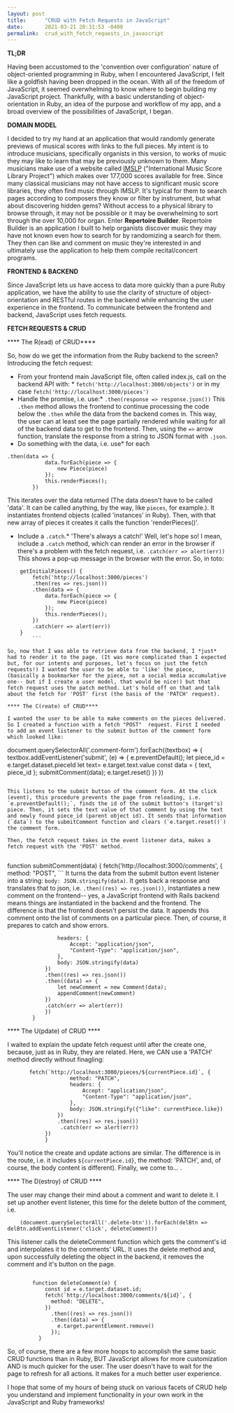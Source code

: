 ```yaml
---
layout: post
title:      "CRUD with Fetch Requests in JavaScript"
date:       2021-03-21 20:31:53 -0400
permalink:  crud_with_fetch_requests_in_javascript
---
```



**TL;DR**

Having been accustomed to the 'convention over configuration' nature of object-oriented programming in Ruby, when I encountered JavaScript, I felt like a goldfish having been dropped in the ocean. With all of the freedom of JavaScript, it seemed overwhelming to know where to begin building my JavaScript project. Thankfully, with a basic understanding of object-orientation in Ruby, an idea of the purpose and workflow of my app, and a broad overview of the possibilities of JavaScript, I began. 

**DOMAIN MODEL**

I decided to try my hand at an application that would randomly generate previews of musical scores with links to the full pieces. My intent is to introduce musicians, specifically organists in this version, to works of music they may like to  learn that may be previously unknown to them. Many musicians make use of a website called [IMSLP](https://imslp.org/wiki/Main_Page) ("International Music Score Library Project") which makes over 177,000 scores available for free. Since many classical musicians may not have access to significant music score libraries, they often find music through IMSLP. It's typical for them to search pages according to composers they know or filter by instrument, but what about discovering hidden gems? Without access to a physical library to browse through, it may not be possible or it may be overwhelming to sort through the over 10,000 for organ. Enter **Repertoire Builder**. Repertoire Builder is an application I built to help organists discover music they may have not known even how to search for by randomizing a search for them. They then can like and comment on music they're interested in and ultimately use the application to help them compile recital/concert programs. 

**FRONTEND & BACKEND**

Since JavaScript lets us have access to data more quickly than a pure Ruby application, we have the ability to use the clarity of structure of object-orientation and RESTful routes in the backend while enhancing the user experience in the frontend. To communicate between the frontend and backend, JavaScript uses fetch requests. 

**FETCH REQUESTS & CRUD**

**** The R(ead) of CRUD****

So, how do we get the information from the Ruby backend to the screen? Introducing the fetch request:
* From your frontend main JavaScript file, often called index.js, call on the backend API with: *
`fetch('http://localhost:3000/objects')`
or in my case
`fetch('http://localhost:3000/pieces')`
* Handle the promise, i.e. use:*
`.then(response => response.json())`
This `.then` method allows the frontend to continue processing the code below the `.then` while the data from the backend comes in. This way, the user can at least see the page partially rendered while waiting for all of the backend data to get to the frontend. Then, using the `=>` arrow function, translate the response from a string to JSON format with `.json`. 
* Do something with the data, i.e. use*
for each 
```
.then(data => {
            data.forEach(piece => {
                new Piece(piece)
            });
            this.renderPieces();
        })
```
This iterates over the data returned (The data doesn't have to be called 'data'. It can be called anything, by the way, like `pieces`, for example.). It instantiates frontend objects (called 'instances' in Ruby). Then, with that new array of pieces it creates it calls the function 'renderPieces()'.
* Include a `.catch`.*
'There's always a catch!' Well, let's hope so! I mean, include a `.catch` method, which can render an error in the browser if there's a problem with the fetch request, i.e. `.catch(err => alert(err))` This shows a pop-up message in the browser with the error. So, in toto:

```
    getInitialPieces() {
        fetch('http://localhost:3000/pieces') 
        .then(res => res.json())
        .then(data => {
            data.forEach(piece => {
                new Piece(piece)
            });
            this.renderPieces();
        })
        .catch(err => alert(err))
    }
		```

So, now that I was able to retrieve data from the backend, I *just* had to render it to the page. (It was more complicated than I expected but, for our intents and purposes, let's focus on just the fetch requests!) I wanted the user to be able to 'like' the piece, (basically a bookmarker for the piece, not a social media accumulative one-- but if I create a user model, that would be nice!) but that fetch request uses the patch method. Let's hold off on that and talk about the fetch for 'POST' first (the basis of the 'PATCH' request).

**** The C(reate) of CRUD****

I wanted the user to be able to make comments on the pieces delivered. So I created a function with a fetch "POST"  request. First I needed to add an event listener to the submit button of the comment form which looked like:
```  
document.querySelectorAll('.comment-form').forEach((textbox) => {  
            textbox.addEventListener('submit', (e) => {
                e.preventDefault();
                let piece_id = e.target.dataset.pieceId
                let text= e.target.text.value
                const data = {
                    text,
                    piece_id
                };
                submitComment(data);
                e.target.reset()
                })
        })
```
				
This listens to the submit button of the comment form. At the click (event), this procedure prevents the page from reloading, i.e. `e.preventDefault();`, finds the id of the submit button's (target's) piece. Then, it sets the text value of that comment by using the text and newly found piece_id (parent object id). It sends that information (`data`) to the submitComment function and clears (`e.target.reset()`) the comment form. 

Then, the fetch request takes in the event listener data, makes a fetch request with the 'POST' method.
				
``` 
function submitComment(data) {
            fetch('http://localhost:3000/comments', {
                method: "POST",
								```
								It turns the data from the submit button event listener into a string: `body: JSON.stringify(data)`. It gets back a response and translates that to json, i.e. `.then((res) => res.json())`, instantiates a new comment on the frontend-- yes, a JavaScript frontend with Rails backend means things are instantiated in the backend and the frontend. The difference is that the frontend doesn't persist the data.  It appends this comment onto the list of comments on a particular piece.	Then, of course, it prepares to catch and show errors.
```
                headers: {
                    Accept: "application/json",
                    "Content-Type": "application/json",
                },
                body: JSON.stringify(data)
            })
            .then((res) => res.json())
            .then((data) => {
                let newComment = new Comment(data);
                appendComment(newComment)
            })
            .catch(err => alert(err))
            })
        }
```

**** The U(pdate) of CRUD ****

I waited to explain the update fetch request until after the create one, because, just as in Ruby, they are related. Here, we CAN use a 'PATCH' method directly without finagling:
```
       fetch(`http://localhost:3000/pieces/${currentPiece.id}`, {
                    method: "PATCH",
                    headers: {
                        Accept: "application/json",
                        "Content-Type": "application/json",
                    },
                    body: JSON.stringify({"like": currentPiece.like})
                })
                .then((res) => res.json())
                 .catch(err => alert(err))
            })
            }
```

You'll notice the create and update actions are similar. The difference is in the route, i.e. it includes `${currentPiece.id}`, the method: 'PATCH', and, of course, the body content is different). Finally, we come to... .

**** The D(estroy) of CRUD ****

The user may change their mind about a comment and want to delete it. I set up another event listener, this time for the delete button of the comment, i.e. 
```
    (document.querySelectorAll('.delete-btn')).forEach(delBtn => delBtn.addEventListener('click', deleteComment))
```
This listener calls the deleteComment function which gets the comment's id and interpolates it to the comments' URL. It uses the delete method and, upon successfully deleting the object in the backend, it removes the comment and it's button on the page.
```

        function deleteComment(e) {
            const id = e.target.dataset.id;
            fetch(`http://localhost:3000/comments/${id}`, {
              method: "DELETE",
            })
              .then((res) => res.json())
              .then((data) => {
                e.target.parentElement.remove()
              });
          }
```
					
So, of course, there are a few more hoops to accomplish the same basic CRUD functions than in Ruby, BUT JavaScript allows for more customization AND is much quicker for the user. The user doesn't have to wait for the page to refresh for all actions. It makes for a much better user experience. 

I hope that some of my hours of being stuck on various facets of CRUD help you understand and implement functionality in your own work in the JavaScript and Ruby frameworks!




